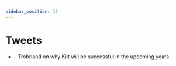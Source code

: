 ```yaml
---
sidebar_position: 15
---
```



# Tweets

- [](https://twitter.com/Trobriand15) -  Trobriand on why Kilt will be successful in the upcoming years.
